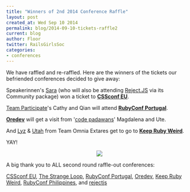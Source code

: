 ```yaml
---
title: "Winners of 2nd 2014 Conference Raffle"
layout: post
created_at: Wed Sep 10 2014
permalink: blog/2014-09-10-tickets-raffle2
current: blog
author: Floor
twitter: RailsGirlsSoc
categories:
- conferences
---
```


We have raffled and re-raffled. Here are the winners of the tickets our befriended conferences decided to give away:

Speakerinnen's [Sara](https://twitter.com/TheSaHeBa ) (who will also be attending [Reject.JS](http://rejectjs.org/) via its Community package) won a ticket to [**CSSconf EU**](http://2014.cssconf.eu/).

[Team Participate](https://twitter.com/RGParticipate)'s Cathy and Qian will attend [**RubyConf Portugal**](http://rubyconf.pt/).

[**Oredev**](http://oredev.org/) will get a visit from '[code padawans](https://twitter.com/code_padawans)' Magdalena and Ute.

And [Lyz](https://twitter.com/lyzellis) & [Utah](https://twitter.com/TheUtahKate) from Team Omnia Extares get to go to [**Keep Ruby Weird**](http://keeprubyweird.com/).

YAY!

<div align="center"><img src="http://37.media.tumblr.com/21baac6d7fa8287c3af00b9fce89fad4/tumblr_n83ylbsZJN1sedjuto1_250.gif"></div>

A big thank you to ALL second round raffle-out conferences:

[CSSconf EU](http://2014.cssconf.eu/), [The Strange Loop](https://thestrangeloop.com/), [RubyConf Portugal](http://rubyconf.pt/), [Oredev](http://oredev.org/), [Keep Ruby Weird](http://keeprubyweird.com/), [RubyConf Philippines](http://rubyconf.ph/), and [rejectjs](http://rejectjs.org/)
